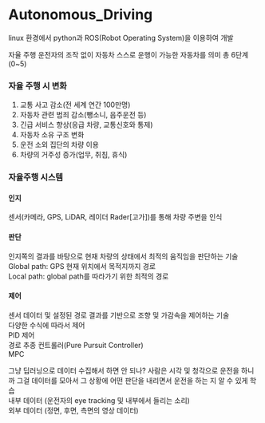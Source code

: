 # Autonomous_Driving

  linux 환경에서 python과 ROS(Robot Operating System)을 이용하여 개발

  자율 주행
  운전자의 조작 없이 자동차 스스로 운행이 가능한 자동차를 의미
  총 6단계 (0~5)

  ### 자율 주행 시 변화
  1. 교통 사고 감소(전 세계 연간 100만명)  
  2. 자동차 관련 범죄 감소(뺑소니, 음주운전 등)
  3. 긴급 서비스 향상(응급 차량, 교통신호와 통제)
  4. 자동차 소유 구조 변화
  5. 운전 소외 집단의 차량 이용
  6. 차량의 거주성 증가(업무, 취침, 휴식)
  
  ### 자율주행 시스템
  #### 인지
  센서(카메라, GPS, LiDAR, 레이더 Rader[고가])를 통해 차량 주변을 인식  
  #### 판단
  인지쪽의 결과를 바탕으로 현재 차량의 상태에서 최적의 움직임을 판단하는 기술  
  Global path: GPS 현재 위치에서 목적지까지 경로  
  Local path: global path를 따라가기 위한 최적의 경로  
  #### 제어
  센서 데이터 및 설정된 경로 결과를 기반으로 조향 및 가감속을 제어하는 기술  
  다양한 수식에 따라서 제어  
  PID 제어  
  경로 추종 컨트롤러(Pure Pursuit Controller)  
  MPC  

    
  그냥 딥러닝으로 데이터 수집해서 하면 안 되나? 사람은 시각 및 청각으로 운전을 하니까 그걸 데이터를 모아서 그 상황에 어떤 판단을 내리면서 운전을 하는 지 알 수 있게 학습  
  내부 데이터 (운전자의 eye tracking 및 내부에서 들리는 소리)  
  외부 데이터 (정면, 후면, 측면의 영상 데이터)  






  
